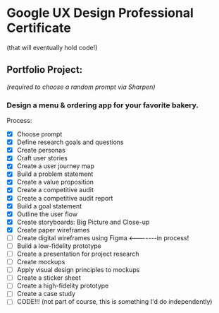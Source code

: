 # Google UX Design Professional Certificate
(that will eventually hold code!)

## Portfolio Project: 
*(required to choose a random prompt via Sharpen)*
### Design a menu & ordering app for your favorite bakery.  

Process:
- [x] Choose prompt
- [x] Define research goals and questions
- [x] Create personas
- [x] Craft user stories
- [x] Create a user journey map
- [x] Build a problem statement
- [x] Create a value proposition
- [x] Create a competitive audit
- [x] Create a competitive audit report
- [x] Build a goal statement
- [x] Outline the user flow
- [x] Create storyboards: Big Picture and Close-up
- [x] Create paper wireframes
- [ ] Create digital wireframes using Figma <-------in process!
- [ ] Build a low-fidelity prototype
- [ ] Create a presentation for project research
- [ ] Create mockups
- [ ] Apply visual design principles to mockups
- [ ] Create a sticker sheet
- [ ] Create a high-fidelity prototype
- [ ] Create a case study
- [ ] CODE!!! (not part of course, this is something I'd do independently)
